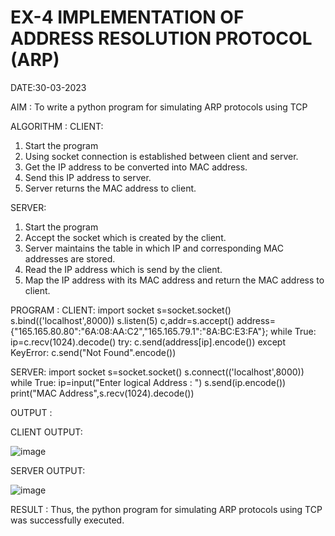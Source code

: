 # EX-4 IMPLEMENTATION OF ADDRESS RESOLUTION PROTOCOL (ARP)

DATE:30-03-2023

AIM :
To write a python program for simulating ARP protocols using TCP

ALGORITHM :
CLIENT:
1. Start the program
2. Using socket connection is established between client and server.
3. Get the IP address to be converted into MAC address.
4. Send this IP address to server.
5. Server returns the MAC address to client.

SERVER:
1. Start the program
2. Accept the socket which is created by the client.
3. Server maintains the table in which IP and corresponding MAC addresses are
stored.
4. Read the IP address which is send by the client.
5. Map the IP address with its MAC address and return the MAC address to client.


PROGRAM :
CLIENT:
import socket
s=socket.socket()
s.bind(('localhost',8000))
s.listen(5)
c,addr=s.accept()
address={"165.165.80.80":"6A:08:AA:C2","165.165.79.1":"8A:BC:E3:FA"};
while True:
  ip=c.recv(1024).decode()
  try:
    c.send(address[ip].encode())
  except KeyError:
    c.send("Not Found".encode()) 

SERVER:
import socket
s=socket.socket()
s.connect(('localhost',8000))
while True:
  ip=input("Enter logical Address : ")
  s.send(ip.encode())
  print("MAC Address",s.recv(1024).decode())


OUTPUT :

CLIENT OUTPUT:

![image](https://github.com/sujathamohankumar/EX-4/assets/119429483/2184c506-3f0d-40ea-9324-a700c64bff66)
 
 SERVER OUTPUT:
 
 ![image](https://github.com/sujathamohankumar/EX-4/assets/119429483/5db35b3f-52d9-468f-8de4-f458ac74cfeb)

RESULT :
Thus, the python program for simulating ARP protocols using TCP was successfully executed.



